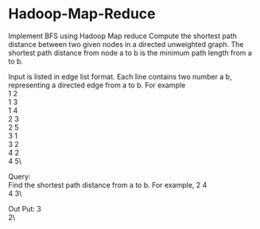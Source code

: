 # Hadoop-Map-Reduce
Implement BFS using Hadoop Map reduce
Compute the shortest path distance between two given nodes in a directed unweighted graph. The shortest path distance from node a to b is the minimum path length from a to b.

Input is listed in edge list format. Each line contains two number a  b, representing a directed edge from a to b.
For example\
1 2\
1 3\
1 4\
2 3\
2 5\
3 1\
3 2\
4 2\
4 5\

Query:\
Find the shortest path distance from a to b. For example,
2 4\
4 3\


Out Put:
3\
2\

